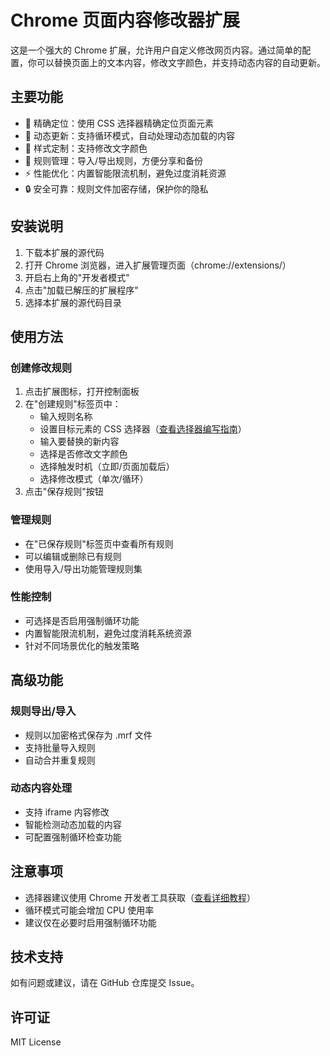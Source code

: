 # Chrome 页面内容修改器扩展

这是一个强大的 Chrome 扩展，允许用户自定义修改网页内容。通过简单的配置，你可以替换页面上的文本内容，修改文字颜色，并支持动态内容的自动更新。

## 主要功能

- 🎯 精确定位：使用 CSS 选择器精确定位页面元素
- 🔄 动态更新：支持循环模式，自动处理动态加载的内容
- 🎨 样式定制：支持修改文字颜色
- 💾 规则管理：导入/导出规则，方便分享和备份
- ⚡ 性能优化：内置智能限流机制，避免过度消耗资源
- 🔒 安全可靠：规则文件加密存储，保护你的隐私

## 安装说明

1. 下载本扩展的源代码
2. 打开 Chrome 浏览器，进入扩展管理页面（chrome://extensions/）
3. 开启右上角的"开发者模式"
4. 点击"加载已解压的扩展程序"
5. 选择本扩展的源代码目录

## 使用方法

### 创建修改规则

1. 点击扩展图标，打开控制面板
2. 在"创建规则"标签页中：
   - 输入规则名称
   - 设置目标元素的 CSS 选择器（[查看选择器编写指南](docs/selector-guide.md)）
   - 输入要替换的新内容
   - 选择是否修改文字颜色
   - 选择触发时机（立即/页面加载后）
   - 选择修改模式（单次/循环）
3. 点击"保存规则"按钮

### 管理规则

- 在"已保存规则"标签页中查看所有规则
- 可以编辑或删除已有规则
- 使用导入/导出功能管理规则集

### 性能控制

- 可选择是否启用强制循环功能
- 内置智能限流机制，避免过度消耗系统资源
- 针对不同场景优化的触发策略

## 高级功能

### 规则导出/导入

- 规则以加密格式保存为 .mrf 文件
- 支持批量导入规则
- 自动合并重复规则

### 动态内容处理

- 支持 iframe 内容修改
- 智能检测动态加载的内容
- 可配置强制循环检查功能

## 注意事项

- 选择器建议使用 Chrome 开发者工具获取（[查看详细教程](docs/selector-guide.md#使用开发者工具)）
- 循环模式可能会增加 CPU 使用率
- 建议仅在必要时启用强制循环功能

## 技术支持

如有问题或建议，请在 GitHub 仓库提交 Issue。

## 许可证

MIT License 